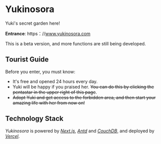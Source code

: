 # Yukinosora
Yuki's secret garden here!

**Entrance**: https：//www.yukinosora.com

This is a beta version, and more functions are still being developed.

## Tourist Guide
Before you enter, you must know:
- It's free and opened 24 hours every day.
- Yuki will be happy if you praised her. ~~You can do this by clicking the pentastar in the upper right of this page~~.
- ~~Adopt Yuki and get access to the forbidden area, and then start your amazing life with her from now on!~~

## Technology Stack
*Yukinosora* is powered by *[Next.js](https://nextjs.org)*, *[Antd](https://ant.design)* and *[CouchDB](http://couchdb.apache.org)*, and deployed by *[Vercel](https://vercel.com)*.
